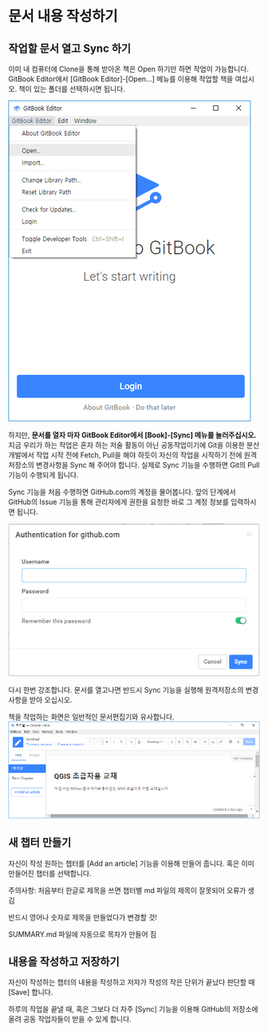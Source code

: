 # 문서 내용 작성하기

## 작업할 문서 열고 Sync 하기

이미 내 컴퓨터에 Clone을 통해 받아온 책은 Open 하기만 하면 작업이 가능합니다. GitBook Editor에서 \[GitBook Editor\]-\[Open...\] 메뉴를 이용해 작업할 책을 여십시오. 책이 있는 폴더를 선택하시면 됩니다.

![](/assets/gitbook_open.png)

하지만, **문서를 열자 마자  GitBook Editor에서 \[Book\]-\[Sync\] 메뉴를 눌러주십시오.** 지금 우리가 하는 작업은 혼자 하는 저술 활동이 아닌 공동작업이기에 Git을 이용한 분산개발에서 작업 시작 전에 Fetch, Pull을 해야 하듯이 자신의 작업을 시작하기 전에 원격저장소의 변경사항을 Sync 해 주어야 합니다. 실제로 Sync 기능을 수행하면 Git의 Pull 기능이 수행되게 됩니다.

Sync 기능을 처음 수행하면 GitHub.com의 계정을 물어봅니다. 앞의 단계에서 GitHub의 Issue 기능을 통해 관리자에게 권한을 요청한 바로 그 계정 정보를 입력하시면 됩니다.

![](/assets/github_login.png)

다시 한번 강조합니다. 문서를 열고나면 반드시 Sync 기능을 실행해 원격저장소의 변경사항을 받아 오십시오.

책을 작업하는 화면은 일반적인 문서편집기와 유사합니다.![](/assets/open_book.png)

## 새 챕터 만들기

자신이 작성 원하는 챕터를 \[Add an article\] 기능을 이용해 만들어 줍니다. 혹은 이미 만들어진 챕터를 선택합니다.

주의사항: 처음부터 한글로 제목을 쓰면 챕터별 md 파일의 제목이 잘못되어 오류가 생김

반드시 영어나 숫자로 제목을 만들었다가 변경할 것!

SUMMARY.md 파일에 자동으로 목차가 만들어 짐

## 내용을 작성하고 저장하기

자신이 작성하는 챕터의 내용을 작성하고 저자가 작성의 작은 단위가 끝났다 판단할 때 \[Save\] 합니다.

하루의 작업을 끝낼 때, 혹은 그보다 더 자주 \[Sync\] 기능을 이용해 GitHub의 저장소에 올려 공동 작업자들이 받을 수 있게 합니다.

